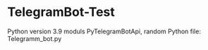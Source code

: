 # TelegramBot-Test
Python version 3.9
moduls PyTelegramBotApi, random
Python file: Telegramm_bot.py
